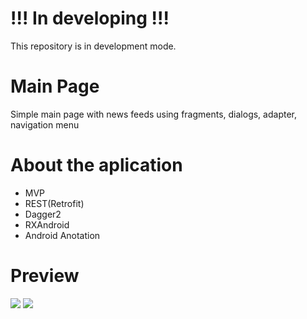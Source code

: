 # !!! In developing !!!
This repository is in development mode.

# Main Page
Simple main page with news feeds using fragments, dialogs, adapter, navigation menu

# About the aplication
 - MVP
 - REST(Retrofit)
 - Dagger2
 - RXAndroid
 - Android Anotation

# Preview
![](http://media.giphy.com/media/fHlMhMIIByBLImbAIv/giphy.gif) ![](http://media.giphy.com/media/1ipjUVgMqKEuWs6TuM/giphy.gif)
